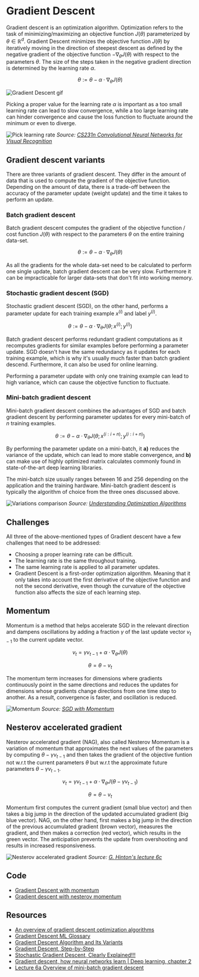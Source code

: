 # Gradient Descent

Gradient descent is an optimization algorithm. Optimization refers to the task of minimizing/maximizing an objective function $J(\theta)$ parameterized by $\theta \in \mathbb{R}^d$. Gradient Descent minimizes the objective function $J(\theta)$ by iteratively moving in the direction of steepest descent as defined by the negative gradient of the objective function $-\nabla_\theta J(\theta)$ with respect to the parameters $\theta$. The size of the steps taken in the negative gradient direction is determined by the learning rate $\alpha$.

$$\theta := \theta - \alpha \cdot \nabla_\theta J( \theta)$$

![Gradient Descent gif](doc/gradient_descent.gif)

Picking a proper value for the learning rate $\alpha$ is important as a too small learning rate can lead to slow convergence, while a too large learning rate can hinder convergence and cause the loss function to fluctuate around the minimum or even to diverge.

![Pick learning rate](doc/pick_learning_rate.png)
_Source: [CS231n Convolutional Neural Networks for Visual Recognition](https://cs231n.github.io/neural-networks-3/)_

## Gradient descent variants

There are three variants of gradient descent. They differ in the amount of data that is used to compute the gradient of the objective function. Depending on the amount of data, there is a trade-off between the accuracy of the parameter update (weight update) and the time it takes to perform an update.

### Batch gradient descent

Batch gradient descent computes the gradient of the objective function / cost function $J(\theta)$ with respect to the parameters $\theta$ on the entire training data-set.

$$\theta := \theta - \alpha \cdot \nabla_\theta J( \theta)$$

As all the gradients for the whole data-set need to be calculated to perform one single update, batch gradient descent can be very slow. Furthermore it can be impracticable for larger data-sets that don't fit into working memory.

### Stochastic gradient descent (SGD)

Stochastic gradient descent (SGD), on the other hand, performs a parameter update for each training example $x^{(i)}$ and label $y^{(i)}$.

$$\theta := \theta - \alpha \cdot \nabla_\theta J( \theta; x^{(i)}; y^{(i)})$$

Batch gradient descent performs redundant gradient computations as it recomputes gradients for similar examples before performing a parameter update. SGD doesn't have the same redundancy as it updates for each training example, which is why it's usually much faster than batch gradient descend. Furthermore, it can also be used for online learning.

Performing a parameter update with only one training example can lead to high variance, which can cause the objective function to fluctuate.

### Mini-batch gradient descent

Mini-batch gradient descent combines the advantages of SGD and batch gradient descent by performing parameter updates for every mini-batch of $n$ training examples.

$$\theta := \theta - \alpha \cdot \nabla_\theta J( \theta; x^{(i:i+n)}; y^{(i:i+n)})$$

By performing the parameter update on a mini-batch, it **a)** reduces the variance of the update, which can lead to more stable convergence, and **b)** can make use of highly optimized matrix calculates commonly found in state-of-the-art deep learning libraries.

The mini-batch size usually ranges between 16 and 256 depending on the application and the training hardware. Mini-batch gradient descent is typically the algorithm of choice from the three ones discussed above.

![Variations comparison](doc/variations_comparison.png)
_Source: [Understanding Optimization Algorithms](https://laptrinhx.com/understanding-optimization-algorithms-3818430905/)_

## Challenges

All three of the above-mentioned types of Gradient descent have a few challenges that need to be addressed:

- Choosing a proper learning rate can be difficult.
- The learning rate is the same throughout training.
- The same learning rate is applied to all parameter updates.
- Gradient Descent is a first-order optimization algorithm. Meaning that it only takes into account the first derivative of the objective function and not the second derivative, even though the curvature of the objective function also affects the size of each learning step.

## Momentum

Momentum is a method that helps accelerate SGD in the relevant direction and dampens oscillations by adding a fraction $\gamma$ of the last update vector $v_{t-1}$ to the current update vector.

$$v_t = \gamma v_{t-1} + \alpha \cdot \nabla_\theta J( \theta)$$

$$\theta = \theta - v_t $$

The momentum term increases for dimensions where gradients continuously point in the same directions and reduces the updates for dimensions whose gradients change directions from one time step to another. As a result, convergence is faster, and oscillation is reduced.

![Momentum](doc/momentum.png)
_Source: [SGD with Momentum](https://paperswithcode.com/method/sgd-with-momentum)_

## Nesterov accelerated gradient

Nesterov accelerated gradient (NAG), also called Nesterov Momentum is a variation of momentum that approximates the next values of the parameters by computing $\theta - \gamma v_{t-1}$ and then takes the gradient of the objective funtion not w.r.t the current parameters $\theta$ but w.r.t the approximate future parameters $\theta - \gamma v_{t-1}$.

$$v_t = \gamma v_{t-1} + \alpha \cdot \nabla_\theta J( \theta - \gamma v_{t-1} )$$

$$\theta = \theta - v_t$$

Momentum first computes the current gradient (small blue vector) and then takes a big jump in the direction of the updated accumulated gradient (big blue vector). NAG, on the other hand, first makes a big jump in the direction of the previous accumulated gradient (brown vector), measures the gradient, and then makes a correction (red vector), which results in the green vector. The anticipation prevents the update from overshooting and results in increased responsiveness.

![Nesterov accelerated gradient](doc/nesterov_accelerated_gradient.png)
_Source: [G. Hinton's lecture 6c](http://www.cs.toronto.edu/~tijmen/csc321/slides/lecture_slides_lec6.pdf)_

## Code

- [Gradient Descent with momentum](code/gradient_descent_with_momentum.py)
- [Gradient descent with nesterov momentum](code/gradient_descent_with_nesterov_momentum.py)

## Resources

- [An overview of gradient descent optimization algorithms](https://ruder.io/optimizing-gradient-descent/)
- [Gradient Descent ML Glossary](https://ml-cheatsheet.readthedocs.io/en/latest/gradient_descent.html)
- [Gradient Descent Algorithm and Its Variants](https://towardsdatascience.com/gradient-descent-algorithm-and-its-variants-10f652806a3)
- [Gradient Descent, Step-by-Step](https://www.youtube.com/watch?v=sDv4f4s2SB8)
- [Stochastic Gradient Descent, Clearly Explained!!!](https://www.youtube.com/watch?v=vMh0zPT0tLI)
- [Gradient descent, how neural networks learn | Deep learning, chapter 2](https://www.youtube.com/watch?v=IHZwWFHWa-w)
- [Lecture 6a Overview of mini-batch gradient descent](http://www.cs.toronto.edu/~tijmen/csc321/slides/lecture_slides_lec6.pdf)
